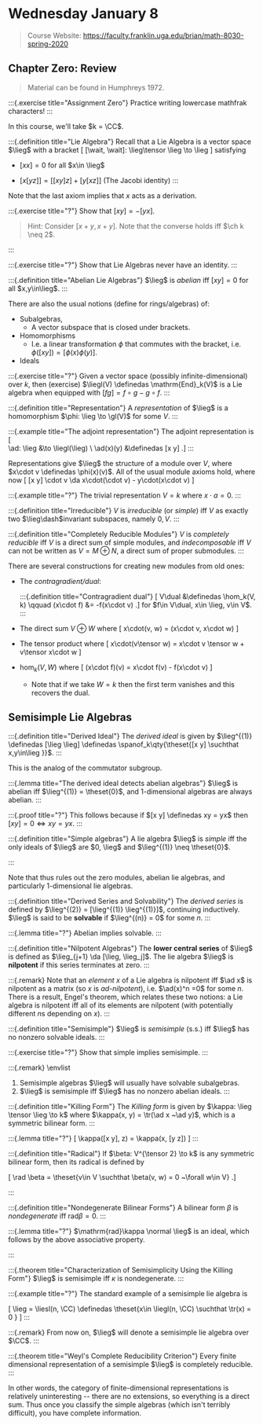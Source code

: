 # Wednesday January 8

> Course Website: 
  <https://faculty.franklin.uga.edu/brian/math-8030-spring-2020>

## Chapter Zero: Review

> Material can be found in Humphreys 1972.

:::{.exercise title="Assignment Zero"}
Practice writing lowercase mathfrak characters!
:::

In this course, we'll take $k = \CC$.


:::{.definition title="Lie Algebra"}
Recall that a Lie Algebra is a vector space $\lieg$ with a bracket 
\[
[\wait, \wait]: \lieg\tensor \lieg \to \lieg
\]
satisfying

- $[x x] = 0$ for all $x\in \lieg$

- $[x [y z]] = [[x y] z] + [y [x z]]$ (The Jacobi identity)
:::

Note that the last axiom implies that $x$ acts as a derivation.

:::{.exercise title="?"}
Show that $[x y] = -[y x]$.

> Hint: Consider $[x+y, x+y]$.
> Note that the converse holds iff $\ch k \neq 2$.

:::



:::{.exercise title="?"}
Show that Lie Algebras never have an identity.
:::

:::{.definition title="Abelian Lie Algebras"}
$\lieg$ is *abelian* iff $[x y] = 0$ for all $x,y\in\lieg$.
:::

There are also the usual notions (define for rings/algebras) of:

- Subalgebras,
  - A vector subspace that is closed under brackets.
- Homomorphisms
  - I.e. a linear transformation $\phi$ that commutes with the bracket, i.e. $\phi([x y]) = [\phi(x) \phi(y)]$.
- Ideals

:::{.exercise title="?"}
Given a vector space (possibly infinite-dimensional) over $k$, then (exercise) $\liegl(V) \definedas \mathrm{End}_k(V)$ is a Lie algebra when equipped with $[f g] = f\circ g - g\circ f$.
:::

:::{.definition title="Representation"}
A *representation* of $\lieg$ is a homomorphism $\phi: \lieg \to \gl(V)$ for some $V$.
:::

:::{.example title="The adjoint representation"}
The adjoint representation is 
\[  
\ad: \lieg &\to \liegl(\lieg) \\
\ad(x)(y) &\definedas [x y]
.\]
:::


Representations give $\lieg$ the structure of a module over $V$, where $x\cdot v \definedas \phi(x)(v)$.
All of the usual module axioms hold, where now 
\[
[x y] \cdot v \da x\cdot(\cdot v) - y\cdot(x\cdot v)
\]

:::{.example title="?"}
The trivial representation $V = k$ where $x\cdot a = 0$.
:::

:::{.definition title="Irreducible"}
$V$ is *irreducible* (or *simple*) iff $V$ as exactly two $\lieg\dash$invariant subspaces, namely $0, V$.
:::

:::{.definition title="Completely Reducible Modules"}
$V$ is *completely reducible* iff $V$ is a direct sum of simple modules, and *indecomposable* iff $V$ can not be written as $V = M \oplus N$, a direct sum of proper submodules.
:::


There are several constructions for creating new modules from old ones:

- The *contragradient/dual*:

  :::{.definition title="Contragradient dual"}
  \[
  V\dual &\definedas \hom_k(V, k) \qquad
  (x\cdot f) &= -f(x\cdot v)
  .\]
  for $f\in V\dual, x\in \lieg, v\in V$.
  :::

- The direct sum $V\oplus W$ where 
  \[
  x\cdot(v, w) = (x\cdot v, x\cdot w)
  \]

- The tensor product where 
  \[
  x\cdot(v\tensor w) = x\cdot v \tensor w + v\tensor x\cdot w
  \]

- $\hom_k(V, W)$ where 
  \[
  (x\cdot f)(v) = x\cdot f(v) - f(x\cdot v)
  \]
  
  -  Note that if we take $W=k$ then the first term vanishes and this recovers the dual.

## Semisimple Lie Algebras

:::{.definition title="Derived Ideal"}
The *derived ideal* is given by $\lieg^{(1)} \definedas [\lieg \lieg] \definedas \spanof_k\qty{\theset{[x y] \suchthat x,y\in\lieg }}$.
:::

This is the analog of the commutator subgroup.

:::{.lemma title="The derived ideal detects abelian algebras"}
$\lieg$ is abelian iff $\lieg^{(1)} = \theset{0}$, and 1-dimensional algebras are always abelian.
:::

:::{.proof title="?"}
This follows because if $[x y] \definedas xy = yx$ then $[x y] = 0 \iff xy = yx$.
:::

:::{.definition title="Simple algebras"}
A lie algebra $\lieg$ is *simple* iff the only ideals of $\lieg$ are $0, \lieg$ and $\lieg^{(1)} \neq \theset{0}$.

:::


Note that thus rules out the zero modules, abelian lie algebras, and particularly 1-dimensional lie algebras.

:::{.definition title="Derived Series and Solvability"}
The *derived series* is defined by $\lieg^{(2)} = [\lieg^{(1)} \lieg^{(1)}]$, continuing inductively.
$\lieg$ is said to be **solvable** if $\lieg^{(n)} = 0$ for some $n$.
:::

:::{.lemma title="?"}
Abelian implies solvable.
:::

:::{.definition title="Nilpotent Algebras"}
The **lower central series** of $\lieg$ is defined as $\lieg_{j+1} \da [\lieg, \lieg_j]$. The lie algebra $\lieg$ is **nilpotent** if this series terminates at zero.
:::

:::{.remark}
Note that an *element* $x$ of a Lie algebra is nilpotent iff $\ad x$ is nilpotent as a matrix (so $x$ is *ad-nilpotent*), i.e. $\ad(x)^n =0$ for some $n$.
There is a result, Engel's theorem, which relates these two notions: a Lie algebra is nilpotent iff all of its elements are nilpotent (with potentially different $n$s depending on $x$).
:::

:::{.definition title="Semisimple"}
$\lieg$ is *semisimple* (s.s.) iff $\lieg$ has no nonzero solvable ideals.
:::

:::{.exercise title="?"}
Show that simple implies semisimple.
:::


:::{.remark}
\envlist

1. Semisimple algebras $\lieg$ will usually have solvable subalgebras.
2. $\lieg$ is semisimple iff $\lieg$ has no nonzero abelian ideals.
:::

:::{.definition title="Killing Form"}
The *Killing form* is given by $\kappa: \lieg \tensor \lieg \to k$ where $\kappa(x, y) = \tr(\ad x ~\ad y)$, which is a symmetric bilinear form.
:::


:::{.lemma title="?"}
\[
\kappa([x y], z) = \kappa(x, [y z])
\]
:::

:::{.definition title="Radical"}
If $\beta: V^{\tensor 2} \to k$ is any symmetric bilinear form, then its radical is defined by

\[
\rad \beta = \theset{v\in V \suchthat \beta(v, w) = 0 ~\forall w\in V}
.\]

:::

:::{.definition title="Nondegenerate Bilinear Forms"}
A bilinear form $\beta$ is *nondegenerate* iff $\mathrm{rad}\beta = 0$.
:::

:::{.lemma title="?"}
$\mathrm{rad}\kappa \normal \lieg$ is an ideal, which follows by the above associative property.

:::

:::{.theorem title="Characterization of Semisimplicity Using the Killing Form"}
$\lieg$ is semisimple iff $\kappa$ is nondegenerate.
:::


:::{.example title="?"}
The standard example of a semisimple lie algebra is 

\[
\lieg = \liesl(n, \CC) \definedas \theset{x\in \liegl(n, \CC) \suchthat \tr(x) = 0 }
\]
:::

:::{.remark}
From now on, $\lieg$ will denote a semisimple lie algebra over $\CC$.
:::

:::{.theorem title="Weyl's Complete Reducibility Criterion"}
Every finite dimensional representation of a semisimple $\lieg$ is completely reducible.
:::


In other words, the category of finite-dimensional representations is relatively uninteresting -- there are no extensions, so everything is a direct sum.
Thus once you classify the simple algebras (which isn't terribly difficult), you have complete information.
